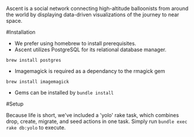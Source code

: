 Ascent is a social network connecting high-altitude balloonists from around the world by displaying data-driven visualizations of the journey to near space.

#Installation

- We prefer using homebrew to install prerequisites.
- Ascent utilizes PostgreSQL for its relational database manager.
```
brew install postgres
```
- Imagemagick is required as a dependancy to the rmagick gem
```
brew install imagemagick
```
- Gems can be installed by ``` bundle install ```

#Setup

Because life is short, we've included a 'yolo' rake task, which combines drop, create, migrate, and seed actions in one task.  Simply run `bundle exec rake db:yolo` to execute.
